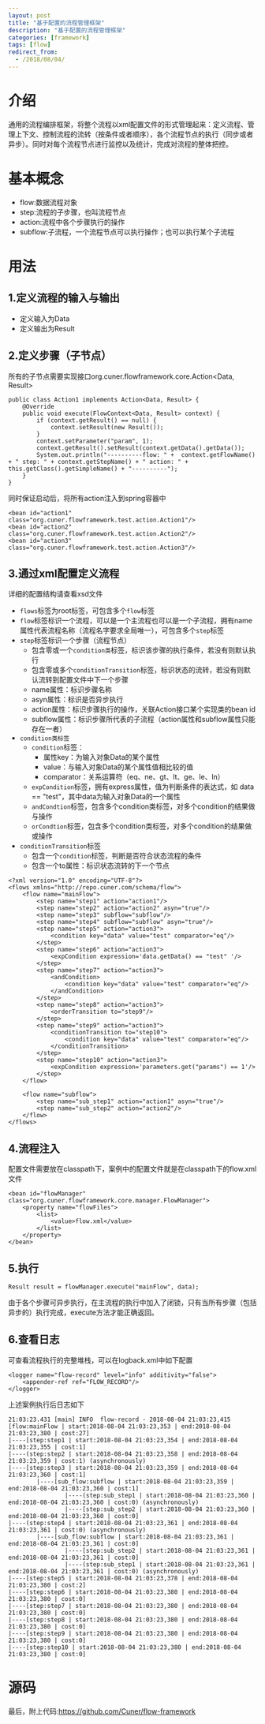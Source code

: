 ```yaml
---
layout: post
title: "基于配置的流程管理框架"
description: "基于配置的流程管理框架"
categories: [framework]
tags: [flow]
redirect_from:
  - /2018/08/04/
---
```

# 介绍
通用的流程编排框架，将整个流程以xml配置文件的形式管理起来：定义流程、管理上下文、控制流程的流转（按条件或者顺序），各个流程节点的执行（同步或者异步）。同时对每个流程节点进行监控以及统计，完成对流程的整体把控。

# 基本概念

- flow:数据流程对象
- step:流程的子步骤，也叫流程节点
- action:流程中各个步骤执行的操作
- subflow:子流程，一个流程节点可以执行操作；也可以执行某个子流程

# 用法

## 1.定义流程的输入与输出

- 定义输入为Data
- 定义输出为Result

## 2.定义步骤（子节点）

所有的子节点需要实现接口org.cuner.flowframework.core.Action<Data, Result>

```
public class Action1 implements Action<Data, Result> {
    @Override
    public void execute(FlowContext<Data, Result> context) {
        if (context.getResult() == null) {
            context.setResult(new Result());
        }
        context.setParameter("param", 1);
        context.getResult().setResult(context.getData().getData());
        System.out.println("----------flow: " +  context.getFlowName() + " step: " + context.getStepName() + " action: " + this.getClass().getSimpleName() + "----------");
    }
}
```

同时保证启动后，将所有action注入到spring容器中

```
<bean id="action1" class="org.cuner.flowframework.test.action.Action1"/>
<bean id="action2" class="org.cuner.flowframework.test.action.Action2"/>
<bean id="action3" class="org.cuner.flowframework.test.action.Action3"/>
```

## 3.通过xml配置定义流程

详细的配置结构请查看xsd文件
- `flows`标签为root标签，可包含多个`flow`标签
- `flow`标签标识一个流程，可以是一个主流程也可以是一个子流程，拥有name属性代表流程名称（流程名字要求全局唯一），可包含多个`step`标签
- `step`标签标识一个步骤（流程节点）
  - 包含零或一个`condition类`标签，标识该步骤的执行条件，若没有则默认执行
  - 包含零或多个`conditionTransition`标签，标识状态的流转，若没有则默认流转到配置文件中下一个步骤
  - name属性：标识步骤名称
  - asyn属性：标识是否异步执行
  - action属性：标识步骤执行的操作，关联Action接口某个实现类的bean id
  - subflow属性：标识步骤所代表的子流程（action属性和subflow属性只能存在一者）
- `condition类标签`
  - `condition`标签：
    - 属性key：为输入对象Data的某个属性
    - value：与输入对象Data的某个属性值相比较的值
    - comparator：关系运算符（eq、ne、gt、lt、ge、le、ln）
  - `expCondition`标签，拥有express属性，值为判断条件的表达式，如 data == "test"，其中data为输入对象Data的一个属性
  - `andCondtion`标签，包含多个condition类标签，对多个condition的结果做与操作
  - `orCondtion`标签，包含多个condition类标签，对多个condition的结果做或操作
- `conditionTransition`标签
  - 包含一个`condition`标签，判断是否符合状态流程的条件
  - 包含一个to属性：标识状态流转的下一个节点

```
<?xml version="1.0" encoding="UTF-8"?>
<flows xmlns="http://repo.cuner.com/schema/flow">
    <flow name="mainFlow">
        <step name="step1" action="action1"/>
        <step name="step2" action="action2" asyn="true"/>
        <step name="step3" subflow="subflow"/>
        <step name="step4" subflow="subflow" asyn="true"/>
        <step name="step5" action="action3">
            <condition key="data" value="test" comparator="eq"/>
        </step>
        <step name="step6" action="action3">
            <expCondition expression='data.getData() == "test" '/>
        </step>
        <step name="step7" action="action3">
            <andCondition>
                <condition key="data" value="test" comparator="eq"/>
            </andCondition>
        </step>
        <step name="step8" action="action3">
            <orderTransition to="step9"/>
        </step>
        <step name="step9" action="action3">
            <conditionTransition to="step10">
                <condition key="data" value="test" comparator="eq"/>
            </conditionTransition>
        </step>
        <step name="step10" action="action3">
            <expCondition expression='parameters.get("params") == 1'/>
        </step>
    </flow>

    <flow name="subflow">
        <step name="sub_step1" action="action1" asyn="true"/>
        <step name="sub_step2" action="action2"/>
    </flow>
</flows>
```

## 4.流程注入

配置文件需要放在classpath下，案例中的配置文件就是在classpath下的flow.xml文件

```
<bean id="flowManager" class="org.cuner.flowframework.core.manager.FlowManager">
    <property name="flowFiles">
        <list>
            <value>flow.xml</value>
        </list>
    </property>
</bean>
```

## 5.执行

```
Result result = flowManager.execute("mainFlow", data);
```
由于各个步骤可异步执行，在主流程的执行中加入了闭锁，只有当所有步骤（包括异步的）执行完成，execute方法才能正确返回。

## 6.查看日志
可查看流程执行的完整堆栈，可以在logback.xml中如下配置
```
<logger name="flow-record" level="info" additivity="false">
    <appender-ref ref="FLOW_RECORD"/>
</logger>
```

上述案例执行后日志如下
```
21:03:23.431 [main] INFO  flow-record - 2018-08-04 21:03:23,415
[flow:mainFlow | start:2018-08-04 21:03:23,353 | end:2018-08-04 21:03:23,380 | cost:27]
|----[step:step1 | start:2018-08-04 21:03:23,354 | end:2018-08-04 21:03:23,355 | cost:1]
|----(step:step2 | start:2018-08-04 21:03:23,358 | end:2018-08-04 21:03:23,359 | cost:1) (asynchronously)
|----[step:step3 | start:2018-08-04 21:03:23,359 | end:2018-08-04 21:03:23,360 | cost:1]
        |----[sub_flow:subflow | start:2018-08-04 21:03:23,359 | end:2018-08-04 21:03:23,360 | cost:1]
                |----(step:sub_step1 | start:2018-08-04 21:03:23,360 | end:2018-08-04 21:03:23,360 | cost:0) (asynchronously)
                |----[step:sub_step2 | start:2018-08-04 21:03:23,360 | end:2018-08-04 21:03:23,360 | cost:0]
|----(step:step4 | start:2018-08-04 21:03:23,361 | end:2018-08-04 21:03:23,361 | cost:0) (asynchronously)
        |----[sub_flow:subflow | start:2018-08-04 21:03:23,361 | end:2018-08-04 21:03:23,361 | cost:0]
                |----[step:sub_step2 | start:2018-08-04 21:03:23,361 | end:2018-08-04 21:03:23,361 | cost:0]
                |----(step:sub_step1 | start:2018-08-04 21:03:23,361 | end:2018-08-04 21:03:23,361 | cost:0) (asynchronously)
|----[step:step5 | start:2018-08-04 21:03:23,378 | end:2018-08-04 21:03:23,380 | cost:2]
|----[step:step6 | start:2018-08-04 21:03:23,380 | end:2018-08-04 21:03:23,380 | cost:0]
|----[step:step7 | start:2018-08-04 21:03:23,380 | end:2018-08-04 21:03:23,380 | cost:0]
|----[step:step8 | start:2018-08-04 21:03:23,380 | end:2018-08-04 21:03:23,380 | cost:0]
|----[step:step9 | start:2018-08-04 21:03:23,380 | end:2018-08-04 21:03:23,380 | cost:0]
|----[step:step10 | start:2018-08-04 21:03:23,380 | end:2018-08-04 21:03:23,380 | cost:0]
```

# 源码

最后，附上代码:https://github.com/Cuner/flow-framework